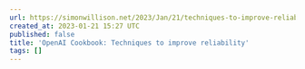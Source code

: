 ```yaml
---
url: https://simonwillison.net/2023/Jan/21/techniques-to-improve-reliability/#atom-everything
created_at: 2023-01-21 15:27 UTC
published: false
title: 'OpenAI Cookbook: Techniques to improve reliability'
tags: []
---
```



